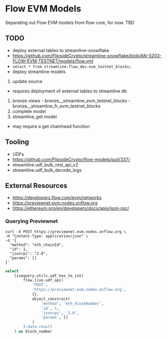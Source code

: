 # Flow EVM Models

Separating out Flow EVM models from flow core, for now. TBD


## TODO

 - deploy external tables to streamline-snowflake
  - https://github.com/FlipsideCrypto/streamline-snowflake/blob/AN-5203-FLOW-EVM-TESTNET/models/flow.yml
   - `select * from streamline.flow_dev.evm_testnet_blocks;`
 - deploy streamline models
  1. update source
   - requires deployment of external tables to streamline db
  1. bronze views
    - bronze__streamline_evm_testnet_blocks
    - bronze__streamline_fr_evm_testnet_blocks
  1. complete model
  1. streamline_get model
   - may require a get chainhead function

## Tooling
 - UDFs
  - https://github.com/FlipsideCrypto/flow-models/pull/337/
  - streamline.udf_bulk_rest_api_v2
  - streamline.udf_bulk_decode_logs

## External Resources

 - https://developers.flow.com/evm/networks
  - https://previewnet.evm.nodes.onflow.org
 - https://ethereum.org/en/developers/docs/apis/json-rpc/


### Querying Previewnet
```shell
curl -X POST https://previewnet.evm.nodes.onflow.org \
-H "Content-Type: application/json" \
-d '{
  "method": "eth_chainId",
  "id": 1,
  "jsonrpc": "2.0",
  "params": []
}'
```

```sql
select
    livequery.utils.udf_hex_to_int(
        flow.live.udf_api(
            'POST',
            'https://previewnet.evm.nodes.onflow.org',
            {},
            object_construct(
                'method', 'eth_blockNumber',
                'id', 1,
                'jsonrpc', '2.0',
                'params', []
            )
        ):data:result
    ) as block_number
```
